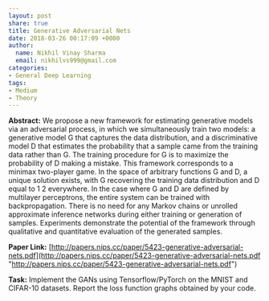 ```yaml
---
layout: post
share: true
title: Generative Adversarial Nets
date: 2018-03-26 00:17:09 +0000
author:
  name: Nikhil Vinay Sharma
  email: nikhilvs999@gmail.com
categories:
- General Deep Learning
tags:
- Medium
- Theory
---
```

**Abstract:** We propose a new framework for estimating generative models via an adversarial process, in which we simultaneously train two models: a generative model G that captures the data distribution, and a discriminative model D that estimates the probability that a sample came from the training data rather than G. The training procedure for G is to maximize the probability of D making a mistake. This framework corresponds to a minimax two-player game. In the space of arbitrary functions G and D, a unique solution exists, with G recovering the training data distribution and D equal to 1 2 everywhere. In the case where G and D are defined by multilayer perceptrons, the entire system can be trained with backpropagation. There is no need for any Markov chains or unrolled approximate inference networks during either training or generation of samples. Experiments demonstrate the potential of the framework through qualitative and quantitative evaluation of the generated samples.  

**Paper Link:** [http://papers.nips.cc/paper/5423-generative-adversarial-nets.pdf](http://papers.nips.cc/paper/5423-generative-adversarial-nets.pdf "http://papers.nips.cc/paper/5423-generative-adversarial-nets.pdf")

**Task:** Implement the GANs using Tensorflow/PyTorch on the MNIST and CIFAR-10 datasets. Report the loss function graphs obtained by your code.